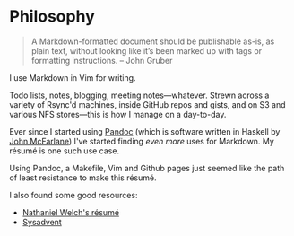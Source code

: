 # Philosophy

> A Markdown-formatted document should be publishable as-is, as plain text,
> without looking like it’s been marked up with tags or formatting
> instructions. – John Gruber

I use Markdown in Vim for writing.

Todo lists, notes, blogging, meeting notes—whatever. Strewn across a
variety of Rsync'd machines, inside GitHub repos and gists, and on S3 and
various NFS stores—this is how I manage on a day-to-day.

Ever since I started using [Pandoc](http://johnmacfarlane.net/pandoc/) (which
is software written in Haskell by [John McFarlane](http://john.macfarlane.usesthis.com/))
I've started finding _even more_ uses for Markdown. My résumé is one such
use case.

Using Pandoc, a Makefile, Vim and Github pages just seemed like the path
of least resistance to make this résumé.

I also found some good resources:

* [Nathaniel Welch's résumé](https://github.com/icco/Resume/blob/master/resume.md)
* [Sysadvent](http://sysadvent.blogspot.com/2011/12/day-14-write-your-resume-in-markdown.html)